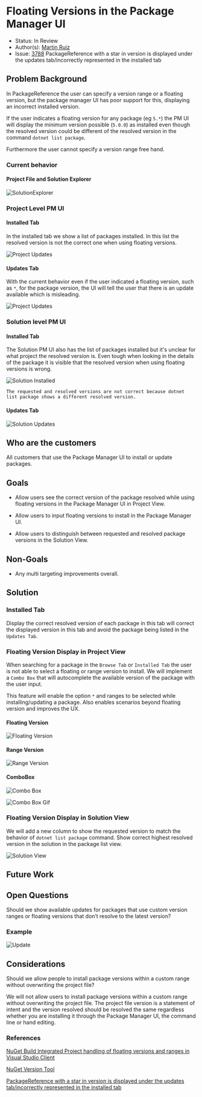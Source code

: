 
# Floating Versions in the Package Manager UI

* Status: In Review
* Author(s): [Martin Ruiz](https://github.com/martinrrm)
* Issue: [3788](https://github.com/NuGet/Home/issues/3788) PackageReference with a star in version is displayed under the updates tab/incorrectly represented in the installed tab

## Problem Background

In PackageReference the user can specify a version range or a floating version, but the package manager UI has poor support for this, displaying an incorrect installed version.

If the user indicates a floating version for any package (eg `5.*`) the PM UI will display the minimum version possible (`5.0.0`) as installed even though the resolved version could be different of the resolved version in the command `dotnet list package`.

Furthermore the user cannot specify a version range free hand.

### Current behavior

#### Project File and Solution Explorer

![SolutionExplorer](../resources/FloatingVersionsInPMUI/ProjectFile&SolutionExplorer.png)

### Project Level PM UI

#### Installed Tab

In the installed tab we show a list of packages installed. In this list the resolved version is not the correct one when using floating versions.

![Project Updates](../resources/FloatingVersionsInPMUI/ProjectPMUIInstalled.png)

#### Updates Tab

With the current behavior even if the user indicated a floating version, such as `*`, for the package version, the UI will tell the user that there is an update available which is misleading.

![Project Updates](../resources/FloatingVersionsInPMUI/ProjectPMUIUpdates.png)

### Solution level PM UI

#### Installed Tab

The Solution PM UI also has the list of packages installed but it's unclear for what project the resolved version is. Even tough when looking in the details of the package it is visible that the resolved version when using floating versions is wrong.

![Solution Installed](../resources/FloatingVersionsInPMUI/PackageManagerForSolution.png)

```
The requested and resolved versions are not correct because dotnet list package shows a different resolved version.
```

#### Updates Tab

![Solution Updates](../resources/FloatingVersionsInPMUI/SolutionPMUIUpdates.png)

## Who are the customers

All customers that use the Package Manager UI to install or update packages.

## Goals

* Allow users see the correct version of the package resolved while using floating versions in the Package Manager UI in Project View.

* Allow users to input floating versions to install in the Package Manager UI.

* Allow users to distinguish between requested and resolved package versions in the Solution View.

## Non-Goals

* Any multi targeting improvements overall.

## Solution

### Installed Tab

Display the correct resolved version of each package in this tab will correct the displayed version in this tab and avoid the package being listed in the `Updates Tab`.

### Floating Version Display in Project View

When searching for a package in the `Browse Tab` or `Installed Tab` the user is not able to select a floating or range version to install. We will implement a `Combo Box` that will autocomplete the available version of the package with the user input.

This feature will enable the option `*` and ranges to be selected while installing/updating a package. Also enables scenarios beyond floating version and improves the UX.

#### Floating Version

![Floating Version](../resources/FloatingVersionsInPMUI/FloatingVersionInPMUI.png)

#### Range Version

![Range Version](../resources/FloatingVersionsInPMUI/RangesInPMUI.png)

#### ComboBox

![Combo Box](../resources/FloatingVersionsInPMUI/ComboBox1.png)

![Combo Box Gif](../resources/FloatingVersionsInPMUI/ComboBoxGif.gif)

### Floating Version Display in Solution View

We will add a new column to show the requested version to match the behavior of `dotnet list package` command. Show correct highest resolved version in the solution in the package list view.

![Solution View](../resources/FloatingVersionsInPMUI/SolutionView.png)

## Future Work


## Open Questions

Should we show available updates for packages that use custom version ranges or floating versions that don’t resolve to the latest version?

### Example

![Update](../resources/FloatingVersionsInPMUI/ShouldUpdateRanges.png)

## Considerations

Should we allow people to install package versions within a custom range without overwriting the project file?

We will not allow users to install package versions within a custom range without overwriting the project file. The project file version is a statement of intent and the version resolved should be resolved the same regardless whether you are installing it through the Package Manager UI, the command line or hand editing.

### References

[NuGet Build Integrated Project handling of floating versions and ranges in Visual Studio Client](https://github.com/NuGet/Home/wiki/%5BSpec%5D-NuGet-Build-Integrated-Project-handling-of-floating-versions-and-ranges-in-Visual-Studio-Client)

[NuGet Version Tool](https://nugettoolsdev.azurewebsites.net/5.4.0/find-best-version-match?versionRange=%5B1.*%2C+2.*%29&versions=3.5.8%0D%0A4.0.1)

[PackageReference with a star in version is displayed under the updates tab/incorrectly represented in the installed tab](https://github.com/NuGet/Home/issues/3788)
